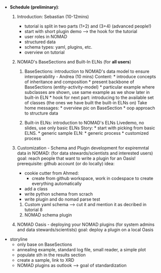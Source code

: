 * **Schedule (preliminary)**:
  1. Introduction: Sebastian (10-12mins)
     * tutorial is split in two parts (1+2) and (3+4) (advanced people!) 
     * start with short plugin demo --> the hook for the tutorial
     * user roles in NOMAD
     * structured data
     * schema types: yaml, plugins, etc.
     * overview on tutorial
  2. NOMAD's BaseSections and Built-In ELNs (for **all users**)
     1. BaseSections: introduction to NOMAD's data model to ensure interoperability - Andrea (10 mins)
        Content:
            * introduce concepts of inheritance and composition
            * present backbone of BaseSections (entity-activity-model)
            * particular example where subclasses are shown, use same example as we show later in built-in ELN
            * hook for next part: introducing to the available set of classes (the ones we have built the built-in ELNs on)
        Take home messages:
            * overview pic on BaseSection
            * oop approach to structure data            

     2. Built-in ELNs: introduction to NOMAD's ELNs
        Livedemo, no slides, use only basic ELNs
        Story:
            * start with picking from basic ELNS.
            * generic sample ELN:
            * generic process
            * customized process


  3. Customization - Schema and Plugin development for expiremntal data in NOMAD: (for data stewards/scientists and interested users)
     goal: reach people that want to write a plugin for an Oasis!
     prerequisite: github account (or do locally)
     idea:
        * cookie cutter from Ahmed: 
            * create from github workspace, work in codespace to create everything automatically
        * add a class
        * write python schema from scrach
        * write plugin and do nomad parse test
     1. Custom yaml schema --> cut it and mention it as decribed in tutorial 8
     2. NOMAD schema plugin

  4. NOMAD Oasis - deploying your NOMAD plugins (for system admins and data stewards/scientists)
    goal: deploy a plugin on a local Oasis


- storyline
	- only base on BaseSections
	- annealing example, standard log file, small reader, a simple plot
	- populate sth in the results section
	- create a sample, link to XRD
	- NOMAD plugins as outlook --> goal of standardization
